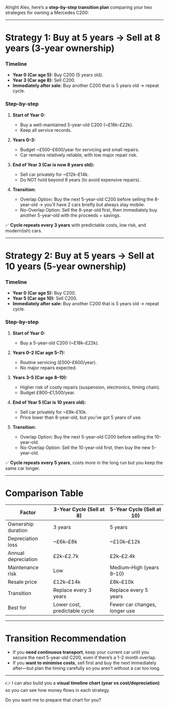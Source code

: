 Alright Alex, here’s a **step-by-step transition plan** comparing your two strategies for owning a Mercedes C200:

---

# **Strategy 1: Buy at 5 years → Sell at 8 years (3-year ownership)**

### Timeline

* **Year 0 (Car age 5):** Buy C200 (5 years old).
* **Year 3 (Car age 8):** Sell C200.
* **Immediately after sale:** Buy another C200 that is 5 years old → repeat cycle.

### Step-by-step

1. **Start of Year 0:**

    * Buy a well-maintained 5-year-old C200 (\~£18k–£22k).
    * Keep all service records.

2. **Years 0–3:**

    * Budget \~£500–£600/year for servicing and small repairs.
    * Car remains relatively reliable, with low major repair risk.

3. **End of Year 3 (Car is now 8 years old):**

    * Sell car privately for \~£12k–£14k.
    * Do NOT hold beyond 8 years (to avoid expensive repairs).

4. **Transition:**

    * Overlap Option: Buy the next 5-year-old C200 before selling the 8-year-old → you’ll have 2 cars briefly but always stay mobile.
    * No-Overlap Option: Sell the 8-year-old first, then immediately buy another 5-year-old with the proceeds + savings.

✅ **Cycle repeats every 3 years** with predictable costs, low risk, and modern(ish) cars.

---

# **Strategy 2: Buy at 5 years → Sell at 10 years (5-year ownership)**

### Timeline

* **Year 0 (Car age 5):** Buy C200.
* **Year 5 (Car age 10):** Sell C200.
* **Immediately after sale:** Buy another C200 that is 5 years old → repeat cycle.

### Step-by-step

1. **Start of Year 0:**

    * Buy a 5-year-old C200 (\~£18k–£22k).

2. **Years 0–2 (Car age 5–7):**

    * Routine servicing (£500–£600/year).
    * No major repairs expected.

3. **Years 3–5 (Car age 8–10):**

    * Higher risk of costly repairs (suspension, electronics, timing chain).
    * Budget £800–£1,500/year.

4. **End of Year 5 (Car is 10 years old):**

    * Sell car privately for \~£8k–£10k.
    * Price lower than 8-year-old, but you’ve got 5 years of use.

5. **Transition:**

    * Overlap Option: Buy the next 5-year-old C200 before selling the 10-year-old.
    * No-Overlap Option: Sell the 10-year-old first, then buy the new 5-year-old.

✅ **Cycle repeats every 5 years**, costs more in the long run but you keep the same car longer.

---

# **Comparison Table**

| Factor              | 3-Year Cycle (Sell at 8)      | 5-Year Cycle (Sell at 10)     |
| ------------------- | ----------------------------- | ----------------------------- |
| Ownership duration  | 3 years                       | 5 years                       |
| Depreciation loss   | \~£6k–£8k                     | \~£10k–£12k                   |
| Annual depreciation | £2k–£2.7k                     | £2k–£2.4k                     |
| Maintenance risk    | Low                           | Medium–High (years 8–10)      |
| Resale price        | £12k–£14k                     | £8k–£10k                      |
| Transition          | Replace every 3 years         | Replace every 5 years         |
| Best for            | Lower cost, predictable cycle | Fewer car changes, longer use |

---

# **Transition Recommendation**

* If you **need continuous transport**, keep your current car until you secure the next 5-year-old C200, even if there’s a 1–2 month overlap.
* If you **want to minimise costs**, sell first and buy the next immediately after—but plan the timing carefully so you aren’t without a car too long.

---

👉 I can also build you a **visual timeline chart (year vs cost/depreciation)** so you can see how money flows in each strategy.

Do you want me to prepare that chart for you?
